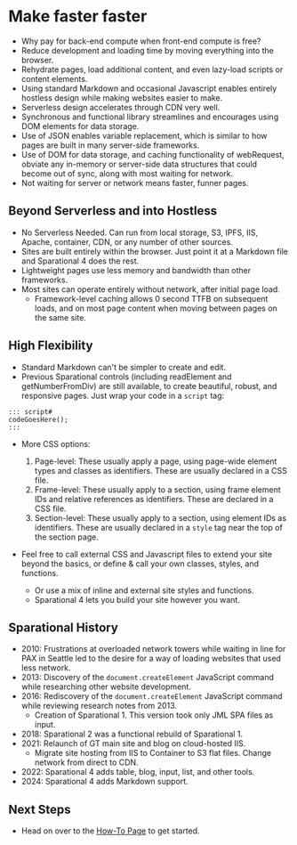# Make faster faster

- Why pay for back-end compute when front-end compute is free?
- Reduce development and loading time by moving everything into the browser.
- Rehydrate pages, load additional content, and even lazy-load scripts or content elements.
- Using standard Markdown and occasional Javascript enables entirely hostless design while making websites easier to make.
- Serverless design accelerates through CDN very well.
- Synchronous and functional library streamlines and encourages using DOM elements for data storage.
- Use of JSON enables variable replacement, which is similar to how pages are built in many server-side frameworks.
- Use of DOM for data storage, and caching functionality of webRequest, obviate any in-memory or server-side data structures that could become out of sync, along with most waiting for network.
- Not waiting for server or network means faster, funner pages.

## Beyond Serverless and into Hostless

- No Serverless Needed. Can run from local storage, S3, IPFS, IIS, Apache, container, CDN, or any number of other sources.
- Sites are built entirely within the browser. Just point it at a Markdown file and Sparational 4 does the rest.
- Lightweight pages use less memory and bandwidth than other frameworks.
- Most sites can operate entirely without network, after initial page load. 
  - Framework-level caching allows 0 second TTFB on subsequent loads, and on most page content when moving between pages on the same site.

## High Flexibility

- Standard Markdown can't be simpler to create and edit. 
- Previous Sparational controls (including readElement and getNumberFromDiv) are still available, to create beautiful, robust, and responsive pages. Just wrap your code in a `script` tag:

```
::: script#
codeGoesHere();
:::
```

- More CSS options: 
  1. Page-level: These usually apply a page, using page-wide element types and classes as identifiers. These are usually declared in a CSS file.
  1. Frame-level: These usually apply to a section, using frame element IDs and relative references as identifiers. These are declared in a CSS file. 
  1. Section-level: These usually apply to a section, using element IDs as identifiers. These are usually declared in a `style` tag near the top of the section page.

- Feel free to call external CSS and Javascript files to extend your site beyond the basics, or define & call your own classes, styles, and functions. 
  - Or use a mix of inline and external site styles and functions. 
  - Sparational 4 lets you build your site however you want.

## Sparational History

- 2010: Frustrations at overloaded network towers while waiting in line for PAX in Seattle led to the desire for a way of loading websites that used less network.
- 2013: Discovery of the `document.createElement` JavaScript command while researching other website development.
- 2016: Rediscovery of the `document.createElement` JavaScript command while reviewing research notes from 2013. 
  - Creation of Sparational 1. This version took only JML SPA files as input. 
- 2018: Sparational 2 was a functional rebuild of Sparational 1.
- 2021: Relaunch of GT main site and blog on cloud-hosted IIS.
  - Migrate site hosting from IIS to Container to S3 flat files. Change network from direct to CDN. 
- 2022: Sparational 4 adds table, blog, input, list, and other tools. 
- 2024: Sparational 4 adds Markdown support.

## Next Steps

- Head on over to the [How-To Page](/www/index.html) to get started.
